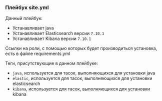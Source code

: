 ### Плейбук site.yml

Данный плейбук:

- Устанавливает java
- Устанавливает Elasticsearch версии `7.10.1`
- Устанавливает Kibana версии `7.10.1` 

Ссылки на роли, с помощью которых будет производиться установка, есть в файле requirements.yml

Теги, присутствующие в данном плейбуке:

- `java`, используется для тасок, выполняющихся для установки java
- `elastic`, используется для тасок, выполняющихся для установки elasticsearch
- `kibana`, используется для тасок, выполняющихся для установки kibana
